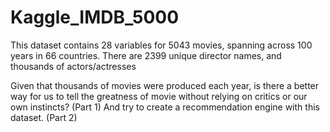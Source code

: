 # Kaggle_IMDB_5000

This dataset contains 28 variables for 5043 movies, spanning across 100 years in 66 countries. 
There are 2399 unique director names, and thousands of actors/actresses

Given that thousands of movies were produced each year, is there a better way for us to tell the greatness of movie without relying on critics or our own instincts? (Part 1)
And try to create a recommendation engine with this dataset. (Part 2)

